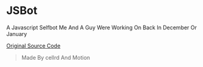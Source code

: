 # JSBot
A Javascript Selfbot Me And A Guy Were Working On Back In December Or January

[Original Source Code](https://replit.com/@MannyCodes/Narv-Motion-selfbot?v=1)
> Made By cellrd And Motion
